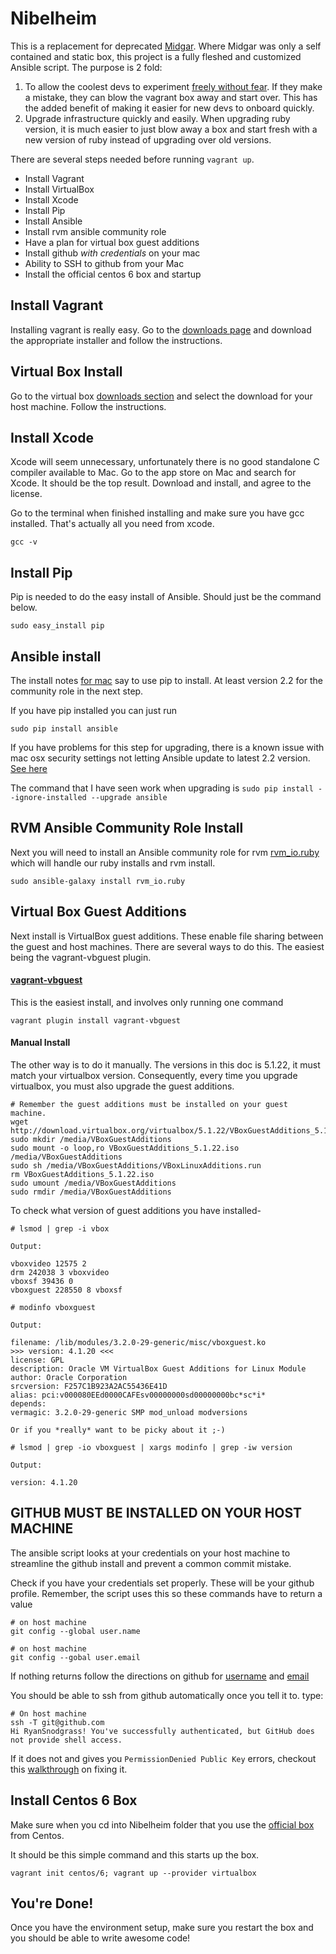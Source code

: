 Nibelheim
===

This is a replacement for deprecated [Midgar](https://github.com/ndoit/midgar).
Where Midgar was only a self contained and static box, this project is a fully
fleshed and customized Ansible script. The purpose is 2 fold:

1. To allow the coolest devs to experiment [freely without fear](http://bit.ly/2q2SIjN).
If they make a mistake, they can blow the vagrant box away and start over.
This has the added benefit of making it easier for new devs to onboard quickly.
2. Upgrade infrastructure quickly and easily. When upgrading ruby version, it
is much easier to just blow away a box and start fresh with a new version of
ruby instead of upgrading over old versions.

There are several steps needed before running `vagrant up`.

- Install Vagrant
- Install VirtualBox
- Install Xcode
- Install Pip
- Install Ansible
- Install rvm ansible community role
- Have a plan for virtual box guest additions
- Install github *with credentials* on your mac
- Ability to SSH to github from your Mac
- Install the official centos 6 box and startup

Install Vagrant
---
Installing vagrant is really easy. Go to the
[downloads page](https://www.vagrantup.com/downloads.html) and download the
appropriate installer and follow the instructions.

Virtual Box Install
---
Go to the virtual box [downloads section](https://www.virtualbox.org/wiki/Downloads)
and select the download for your host machine. Follow the instructions.

Install Xcode
---
Xcode will seem unnecessary, unfortunately there is no good standalone C
compiler available to Mac.  Go to the app store on Mac and search for Xcode.
It should be the top result. Download and install, and agree to the license.

Go to the terminal when finished installing and make sure you have gcc
installed. That's actually all you need from xcode.
```
gcc -v
```

Install Pip
---
Pip is needed to do the easy install of Ansible. Should just be the command
below.

```
sudo easy_install pip
```

Ansible install
---

The install notes [for mac](http://docs.ansible.com/ansible/intro_installation.html#latest-releases-on-mac-osx)
say to use pip to install. At least version 2.2 for the
community role in the next step.

If you have pip installed you can just run
```
sudo pip install ansible
```

If you have problems for this step for upgrading, there is a known issue
with mac osx security settings not letting Ansible update to latest 2.2 version.
[See here](https://github.com/ansible/ansible/issues/13116#issuecomment-239844113)

The command that I have seen work when upgrading is
`sudo pip install --ignore-installed --upgrade ansible`

RVM Ansible Community Role Install
---

Next you will need to install an Ansible community role for rvm
[rvm_io.ruby](https://galaxy.ansible.com/rvm_io/ruby/) which will
handle our ruby installs and rvm install.

```
sudo ansible-galaxy install rvm_io.ruby
```

Virtual Box Guest Additions
---

Next install is VirtualBox guest additions. These enable file sharing between
the guest and host machines. There are several ways to do this. The easiest
being the vagrant-vbguest plugin.

#### [vagrant-vbguest](https://github.com/dotless-de/vagrant-vbguest)

This is the easiest install, and involves only running one command

```
vagrant plugin install vagrant-vbguest
```

#### Manual Install

The other way is to do it manually. The versions in this doc is 5.1.22, it must
match your virtualbox version. Consequently, every time you upgrade virtualbox,
you must also upgrade the guest additions.
```
# Remember the guest additions must be installed on your guest machine.
wget http://download.virtualbox.org/virtualbox/5.1.22/VBoxGuestAdditions_5.1.22.iso
sudo mkdir /media/VBoxGuestAdditions
sudo mount -o loop,ro VBoxGuestAdditions_5.1.22.iso /media/VBoxGuestAdditions
sudo sh /media/VBoxGuestAdditions/VBoxLinuxAdditions.run
rm VBoxGuestAdditions_5.1.22.iso
sudo umount /media/VBoxGuestAdditions
sudo rmdir /media/VBoxGuestAdditions
```

To check what version of guest additions you have installed-
```
# lsmod | grep -i vbox

Output:

vboxvideo 12575 2
drm 242038 3 vboxvideo
vboxsf 39436 0
vboxguest 228550 8 vboxsf

# modinfo vboxguest

Output:

filename: /lib/modules/3.2.0-29-generic/misc/vboxguest.ko
>>> version: 4.1.20 <<<
license: GPL
description: Oracle VM VirtualBox Guest Additions for Linux Module
author: Oracle Corporation
srcversion: F257C1B923A2AC55436E41D
alias: pci:v000080EEd0000CAFEsv00000000sd00000000bc*sc*i*
depends:
vermagic: 3.2.0-29-generic SMP mod_unload modversions

Or if you *really* want to be picky about it ;-)

# lsmod | grep -io vboxguest | xargs modinfo | grep -iw version

Output:

version: 4.1.20
```

GITHUB MUST BE INSTALLED ON YOUR HOST MACHINE
---
The ansible script looks at your credentials on your host machine to streamline
the github install and prevent a common commit mistake.

Check if you have your credentials set properly. These will be your github
profile. Remember, the script uses this so these commands have to return a value
```
# on host machine
git config --global user.name
```
```
# on host machine
git config --gobal user.email
```

If nothing returns follow the directions on github for [username](https://help.github.com/articles/setting-your-username-in-git/) and [email](https://help.github.com/articles/setting-your-email-in-git/)

You should be able to ssh from github automatically once you tell it to. type:
```
# On host machine
ssh -T git@github.com
Hi RyanSnodgrass! You've successfully authenticated, but GitHub does not provide shell access.
```

If it does not and gives you `PermissionDenied Public Key` errors, checkout this [walkthrough](https://github.com/ndoit/midgar/blob/master/PermissionDeniedPublicKey.md)
on fixing it.

Install Centos 6 Box
---

Make sure when you cd into Nibelheim folder that you use the
[official box](https://atlas.hashicorp.com/centos/boxes/6) from Centos.

It should be this simple command and this starts up the box.
```
vagrant init centos/6; vagrant up --provider virtualbox
```

You're Done!
---

Once you have the environment setup, make sure you restart the box and you
should be able to write awesome code!
